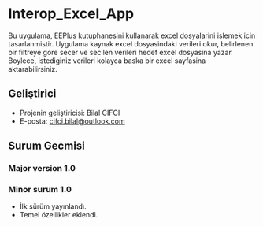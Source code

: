 # Interop_Excel_App
Bu uygulama, EEPlus kutuphanesini kullanarak excel dosyalarini islemek icin tasarlanmistir. Uygulama kaynak excel dosyasindaki verileri okur, belirlenen bir filtreye gore secer ve secilen verileri hedef excel dosyasina yazar. Boylece, istediginiz verileri kolayca baska bir excel sayfasina aktarabilirsiniz.
## Geliştirici
- Projenin geliştiricisi: Bilal CIFCI
- E-posta: cifci.bilal@outlook.com
## Surum Gecmisi
### Major version 1.0
### Minor surum 1.0
- İlk sürüm yayınlandı.
- Temel özellikler eklendi.
